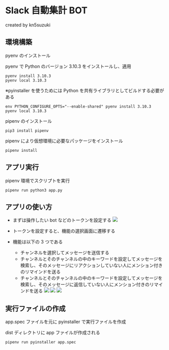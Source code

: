 # Slack 自動集計 BOT

created by kn5suzuki

## 環境構築

pyenv のインストール

pyenv で Python のバージョン 3.10.3 をインストールし、適用

```
pyenv install 3.10.3
pyenv local 3.10.3
```

※pyinstaller を使うためには Python を共有ライブラリとしてビルドする必要がある

```
env PYTHON_CONFIGURE_OPTS="--enable-shared" pyenv install 3.10.3
pyenv local 3.10.3
```

pipenv のインストール

```
pip3 install pipenv
```

pipenv により仮想環境に必要なパッケージをインストール

```
pipenv install
```

## アプリ実行

pipenv 環境でスクリプトを実行

```
pipenv run python3 app.py
```

## アプリの使い方

- まずは操作したい bot などのトークンを設定する
  <image src="images/image1.png">

- トークンを設定すると、機能の選択画面に遷移する
- 機能は以下の 3 つである
  - チャンネルを選択してメッセージを送信する
  - チャンネルとそのチャンネルの中のキーワードを設定してメッセージを検索し、そのメッセージにリアクションしていない人にメンション付きのリマインドを送る
  - チャンネルとそのチャンネルの中のキーワードを設定してメッセージを検索し、そのメッセージに返信していない人にメンション付きのリマインドを送る
    <image src="images/image2.png">
    <image src="images/image3.png">
    <image src="images/image4.png">

## 実行ファイルの作成

app.spec ファイルを元に pyinstaller で実行ファイルを作成

dist ディレクトリに app ファイルが作成される

```
pipenv run pyinstaller app.spec
```
